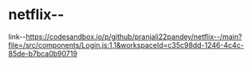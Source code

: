 # netflix--
link--https://codesandbox.io/p/github/pranjali22pandey/netflix--/main?file=/src/components/Login.js:1,1&workspaceId=c35c98dd-1246-4c4c-85de-b7bca0b90719
